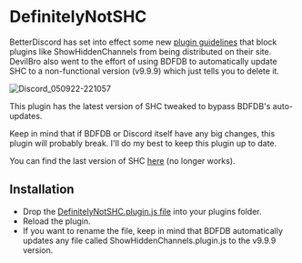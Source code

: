 # DefinitelyNotSHC

BetterDiscord has set into effect some new [plugin guidelines](https://docs.betterdiscord.app/plugins/introduction/guidelines/) that block plugins like ShowHiddenChannels from being distributed on their site. DevilBro also went to the effort of using BDFDB to automatically update SHC to a non-functional version (v9.9.9) which just tells you to delete it.

![Discord_050922-221057](https://user-images.githubusercontent.com/54760464/188526562-41415c32-d3a8-4184-846d-50cb3a4ab4a9.png)

This plugin has the latest version of SHC tweaked to bypass BDFDB's auto-updates. 

Keep in mind that if BDFDB or Discord itself have any big changes, this plugin will probably break. I'll do my best to keep this plugin up to date.

You can find the last version of SHC [here](https://github.com/mwittrien/BetterDiscordAddons/blob/b510da9b3ad72ba3b773f7d79e391a459f31732d/Plugins/ShowHiddenChannels/ShowHiddenChannels.plugin.js) (no longer works).
## Installation
- Drop the [DefinitelyNotSHC.plugin.js file](https://github.com/maromalo/DefinitelyNotSHC/releases/download/v3.2.5/DefinitelyNotSHC.plugin.js) into your plugins folder. 
- Reload the plugin.
- If you want to rename the file, keep in mind that BDFDB automatically updates any file called ShowHiddenChannels.plugin.js to the v9.9.9 version.
